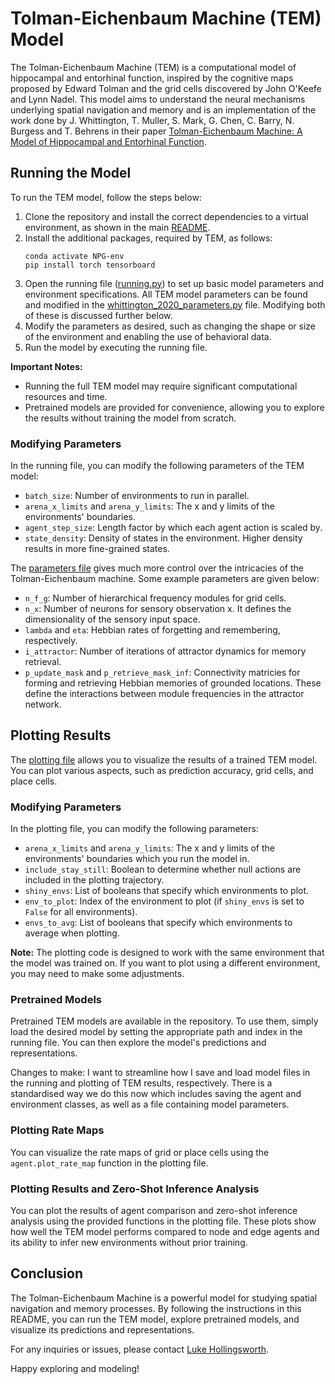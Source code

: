 # Tolman-Eichenbaum Machine (TEM) Model

The Tolman-Eichenbaum Machine (TEM) is a computational model of hippocampal and entorhinal function, inspired by the cognitive maps proposed by Edward Tolman and the grid cells discovered by John O'Keefe and Lynn Nadel. This model aims to understand the neural mechanisms underlying spatial navigation and memory and is an implementation of the work done by J. Whittington, T. Muller, S. Mark, G. Chen, C. Barry, N. Burgess and T. Behrens in their paper [Tolman-Eichenbaum Machine: A Model of Hippocampal and Entorhinal Function](https://www.sciencedirect.com/science/article/pii/S009286742031388X).


## Running the Model

To run the TEM model, follow the steps below:

1. Clone the repository and install the correct dependencies to a virtual environment, as shown in the main [README](../../README.md).
2. Install the additional packages, required by TEM, as follows:
    ```
    conda activate NPG-env
    pip install torch tensorboard
    ``` 
3. Open the running file ([running.py](../agent_examples/whittington_2020_run.py)) to set up basic model parameters and environment specifications. All TEM model parameters can be found and modified in the [whittington_2020_parameters.py](../../neuralplayground/agents/whittington_2020_extras/whittington_2020_parameters.py) file. Modifying both of these is discussed further below.
4. Modify the parameters as desired, such as changing the shape or size of the environment and enabling the use of behavioral data.
5. Run the model by executing the running file.

**Important Notes:**

- Running the full TEM model may require significant computational resources and time.
- Pretrained models are provided for convenience, allowing you to explore the results without training the model from scratch.

### Modifying Parameters

In the running file, you can modify the following parameters of the TEM model:

- `batch_size`: Number of environments to run in parallel.
- `arena_x_limits` and `arena_y_limits`: The x and y limits of the environments' boundaries.
- `agent_step_size`: Length factor by which each agent action is scaled by.
- `state_density`: Density of states in the environment. Higher density results in more fine-grained states.

The [parameters file](../../neuralplayground/agents/whittington_2020_extras/whittington_2020_parameters.py) gives much more control over the intricacies of the Tolman-Eichenbaum machine. Some example parameters are given below:
- `n_f_g`: Number of hierarchical frequency modules for grid cells.
- `n_x`: Number of neurons for sensory observation x. It defines the dimensionality of the sensory input space.
- `lambda` and `eta`: Hebbian rates of forgetting and remembering, respectively.
- `i_attractor`: Number of iterations of attractor dynamics for memory retrieval.
- `p_update_mask` and `p_retrieve_mask_inf`: Connectivity matricies for forming and retrieving Hebbian memories of grounded locations. These define the interactions between module frequencies in the attractor network.

## Plotting Results

The [plotting file](../agent_examples/whittington_2020_plot.py) allows you to visualize the results of a trained TEM model. You can plot various aspects, such as prediction accuracy, grid cells, and place cells.

### Modifying Parameters

In the plotting file, you can modify the following parameters:

- `arena_x_limits` and `arena_y_limits`: The x and y limits of the environments' boundaries which you run the model in.
- `include_stay_still`: Boolean to determine whether null actions are included in the plotting trajectory.
- `shiny_envs`: List of booleans that specify which environments to plot.
- `env_to_plot`: Index of the environment to plot (if `shiny_envs` is set to `False` for all environments).
- `envs_to_avg`: List of booleans that specify which environments to average when plotting.

**Note:** The plotting code is designed to work with the same environment that the model was trained on. If you want to plot using a different environment, you may need to make some adjustments.

### Pretrained Models

Pretrained TEM models are available in the repository. To use them, simply load the desired model by setting the appropriate path and index in the running file. You can then explore the model's predictions and representations.

Changes to make: I want to streamline how I save and load model files in the running and plotting of TEM results, respectively. There is a standardised way we do this now which includes saving the agent and environment classes, as well as a file containing model parameters.

### Plotting Rate Maps

You can visualize the rate maps of grid or place cells using the `agent.plot_rate_map` function in the plotting file.

### Plotting Results and Zero-Shot Inference Analysis

You can plot the results of agent comparison and zero-shot inference analysis using the provided functions in the plotting file. These plots show how well the TEM model performs compared to node and edge agents and its ability to infer new environments without prior training.

## Conclusion

The Tolman-Eichenbaum Machine is a powerful model for studying spatial navigation and memory processes. By following the instructions in this README, you can run the TEM model, explore pretrained models, and visualize its predictions and representations.

For any inquiries or issues, please contact [Luke Hollingsworth](mailto:luke.hollingsworth.21@ucl.ac.uk).

Happy exploring and modeling!
